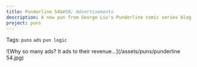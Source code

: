 ```yaml
---
title: Punderline 54&#58; Advertisements
description: A new pun from George Liu's Punderline comic series blog
project: puns
---
```

Tags: `puns` `ads` `pun logic`

![Why so many ads? It ads to their revenue...](/assets/puns/punderline 54.jpg)
